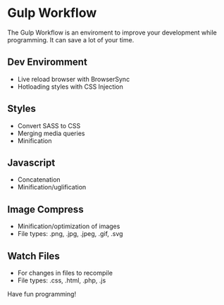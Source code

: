 # Gulp Workflow

The Gulp Workflow is an enviroment to improve your development while programming. It can save a lot of your time.

## Dev Enviromment

- Live reload browser with BrowserSync
- Hotloading styles with CSS Injection

## Styles

- Convert SASS to CSS
- Merging media queries
- Minification

## Javascript

- Concatenation
- Minification/uglification

## Image Compress

- Minification/optimization of images
- File types: .png, .jpg, .jpeg, .gif, .svg

## Watch Files

- For changes in files to recompile
- File types: .css, .html, .php, .js

Have fun programming!
